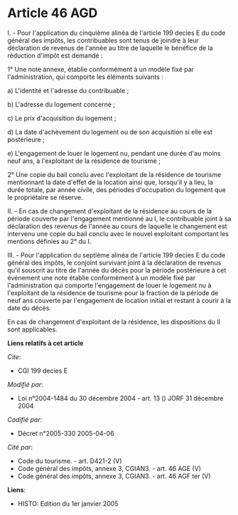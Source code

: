 # Article 46 AGD

I. - Pour l'application du cinquième alinéa de l'article 199 decies E du code général des impôts, les contribuables sont
tenus de joindre à leur déclaration de revenus de l'année au titre de laquelle le bénéfice de la réduction d'impôt est
demandé :

1° Une note annexe, établie conformément à un modèle fixé par l'administration, qui comporte les éléments suivants :

a) L'identité et l'adresse du contribuable ;

b) L'adresse du logement concerné ;

c) Le prix d'acquisition du logement ;

d) La date d'achèvement du logement ou de son acquisition si elle est postérieure ;

e) L'engagement de louer le logement nu, pendant une durée d'au moins neuf ans, à l'exploitant de la résidence de tourisme ;

2° Une copie du bail conclu avec l'exploitant de la résidence de tourisme mentionnant la date d'effet de la location ainsi
que, lorsqu'il y a lieu, la durée totale, par année civile, des périodes d'occupation du logement que le propriétaire se
réserve.

II. - En cas de changement d'exploitant de la résidence au cours de la période couverte par l'engagement mentionné au I, le
contribuable joint à sa déclaration des revenus de l'année au cours de laquelle le changement est intervenu une copie du bail
conclu avec le nouvel exploitant comportant les mentions définies au 2° du I.

III. - Pour l'application du septième alinéa de l'article 199 decies E du code général des impôts, le conjoint survivant
joint à la déclaration de revenus qu'il souscrit au titre de l'année du décès pour la période postérieure à cet événement une
note établie conformément à un modèle fixé par l'administration qui comporte l'engagement de louer le logement nu à
l'exploitant de la résidence de tourisme pour la fraction de la période de neuf ans couverte par l'engagement de location
initial et restant à courir à la date du décès.

En cas de changement d'exploitant de la résidence, les dispositions du II sont applicables.

**Liens relatifs à cet article**

_Cite_:

  - CGI 199 decies E

_Modifié par_:

  - Loi n°2004-1484 du 30 décembre 2004 - art. 13 () JORF 31 décembre 2004

_Codifié par_:

  - Décret n°2005-330 2005-04-06

_Cité par_:

  - Code du tourisme. - art. D421-2 (V)
  - Code général des impôts, annexe 3, CGIAN3. - art. 46 AGE (V)
  - Code général des impôts, annexe 3, CGIAN3. - art. 46 AGF ter (V)

**Liens**:

  - HISTO: Edition du 1er janvier 2005
